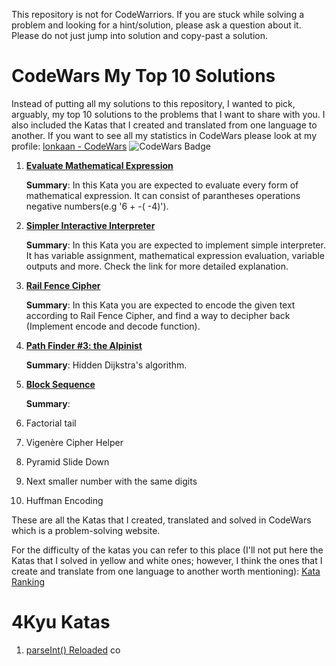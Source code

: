 

This repository is not for CodeWarriors. If you are stuck while solving a problem and looking for a hint/solution, please ask a question about it. Please do not just jump into solution and copy-past a solution.  

# CodeWars My Top 10 Solutions

Instead of putting all my solutions to this repository, I wanted to pick, arguably, my top 10 solutions to the problems that I want to share with you. I also included the Katas that I created and translated from one language to another. If you want to see all my statistics in CodeWars please look at my profile: 
[lonkaan - CodeWars](https://www.codewars.com/users/lonkaan)   ![CodeWars Badge](https://www.codewars.com/users/lonkaan/badges/micro)


1. **[Evaluate Mathematical Expression](https://www.codewars.com/kata/52a78825cdfc2cfc87000005)**

    **Summary**: In this Kata you are expected to evaluate every form of mathematical expression. It can consist of parantheses operations negative numbers(e.g '6 + -( -4)').  

1. **[Simpler Interactive Interpreter](https://www.codewars.com/kata/53005a7b26d12be55c000243)**

    **Summary**: In this Kata you are expected to implement simple interpreter. It has variable assignment, mathematical expression evaluation, variable outputs and more. Check the link for more detailed explanation.

1. **[Rail Fence Cipher](https://www.codewars.com/kata/58c5577d61aefcf3ff000081)**

    **Summary**: In this Kata you are expected to encode the given text according to Rail Fence Cipher, and find a way to decipher back (Implement encode and decode function). 

1. **[Path Finder #3: the Alpinist](https://www.codewars.com/kata/576986639772456f6f00030c)**

    **Summary**: Hidden Dijkstra's algorithm.

1. **[Block Sequence](https://www.codewars.com/kata/5e1ab1b9fe268c0033680e5f)**

    **Summary**: 

1. Factorial tail

1. Vigenère Cipher Helper

1. Pyramid Slide Down

1. Next smaller number with the same digits

1. Huffman Encoding









These are all the Katas that I created, translated and solved in CodeWars which is a problem-solving website. 

For the difficulty of the katas you can refer to this place (I'll not put here the Katas that I solved in yellow and white ones; however, I think the ones that I create and translate from one language to another worth mentioning): 
[Kata Ranking](https://github.com/codewars/codewars.com/wiki/Kata-Ranking)

# 4Kyu Katas

1. [parseInt() Reloaded](https://www.codewars.com/kata/525c7c5ab6aecef16e0001a5)
co
